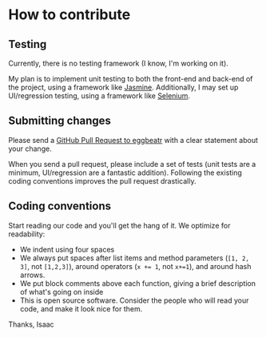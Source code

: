 # How to contribute

## Testing

Currently, there is no testing framework (I know, I'm working on it).

My plan is to implement unit testing to both the front-end and back-end of the project, using a framework like [Jasmine](https://jasmine.github.io).
Additionally, I may set up UI/regression testing, using a framework like [Selenium](http://seleniumhq.github.io/selenium/docs/api/javascript/index.html).

## Submitting changes

Please send a [GitHub Pull Request to eggbeatr](https://github.com/istreight/eggbeatr/pull/new/main) with a clear statement about your change.

When you send a pull request, please include a set of tests (unit tests are a minimum, UI/regression are a fantastic addition). Following the existing coding conventions improves the pull request drastically.

## Coding conventions

Start reading our code and you'll get the hang of it. We optimize for readability:

  * We indent using four spaces
  * We always put spaces after list items and method parameters (`[1, 2, 3]`, not `[1,2,3]`), around operators (`x += 1`, not `x+=1`), and around hash arrows.
  * We put block comments above each function, giving a brief description of what's going on inside
  * This is open source software. Consider the people who will read your code, and make it look nice for them.



Thanks,
Isaac

